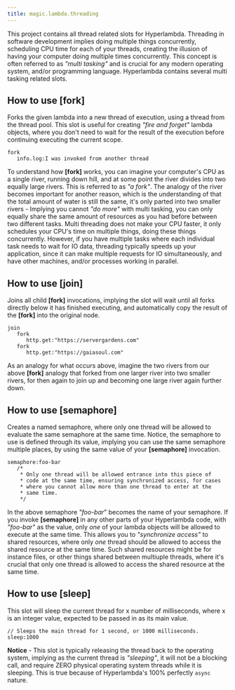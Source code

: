 ```yaml
---
title: magic.lambda.threading
---
```


This project contains all thread related slots for Hyperlambda. Threading in software development implies
doing multiple things concurrently, scheduling CPU time for each of your threads, creating the illusion
of having your computer doing multiple times concurrently. This concept is often referred to as
_"multi tasking"_ and is crucial for any modern operating system, and/or programming language.
Hyperlambda contains several multi tasking related slots.

## How to use [fork]

Forks the given lambda into a new thread of execution, using a thread from the thread pool. This
slot is useful for creating _"fire and forget"_ lambda objects, where you don't need to wait
for the result of the execution before continuing executing the current scope.

```
fork
   info.log:I was invoked from another thread
```

To understand how **[fork]** works, you can imagine your computer's CPU as a single river,
running down hill, and at some point the river divides into two equally large rivers. This is
referred to as _"a fork"_. The analogy of the river becomes important for another reason, which
is the understanding of that the total amount of water is still the same, it's only parted
into two smaller rivers - Implying you cannot _"do more"_ with multi tasking, you can only
equally share the same amount of resources as you had before between two different tasks.
Multi threading does not make your CPU faster, it only schedules your CPU's time on multiple
things, doing these things concurrently. However, if you have multiple tasks where each
individual task needs to wait for IO data, threading typically speeds up your application,
since it can make multiple requests for IO simultaneously, and have other machines, and/or
processes working in parallel.

## How to use [join]

Joins all child **[fork]** invocations, implying the slot will wait until all forks directly below it
has finished executing, and automatically copy the result of the **[fork]** into the original node.

```
join
   fork
      http.get:"https://servergardens.com"
   fork
      http.get:"https://gaiasoul.com"
```

As an analogy for what occurs above, imagine the two rivers from our above **[fork]** analogy
that forked from one larger river into two smaller rivers, for then again to join up and becoming one
large river again further down.

## How to use [semaphore]

Creates a named semaphore, where only one thread will be allowed to evaluate the same semaphore at
the same time. Notice, the semaphore to use is defined through its value, implying you can use the same
semaphore multiple places, by using the same value of your **[semaphore]** invocation.

```
semaphore:foo-bar
   /*
    * Only one thread will be allowed entrance into this piece of
    * code at the same time, ensuring synchronized access, for cases
    * where you cannot allow more than one thread to enter at the
    * same time.
    */
```

In the above semaphore _"foo-bar_" becomes the name of your semaphore. If you invoke **[semaphore]** in
any other parts of your Hyperlambda code, with _"foo-bar"_ as the value, only _one_ of your
lambda objects will be allowed to execute at the same time. This allows you to _"synchronize access"_
to shared resources, where only _one_ thread should be allowed to access the shared resource at the same
time. Such shared resources might be for instance files, or other things shared between multiuple threads,
where it's crucial that only one thread is allowed to access the shared resource at the same time.

## How to use [sleep]

This slot will sleep the current thread for x number of milliseconds, where x is an integer value, expected
to be passed in as its main value.

```
// Sleeps the main thread for 1 second, or 1000 milliseconds.
sleep:1000
```

**Notice** - This slot is typically releasing the thread back to the operating system, implying as
the current thread is _"sleeping"_, it will not be a blocking call, and require ZERO physical operating
system threads while it is sleeping. This is true because of Hyperlambda's 100% perfectly `async` nature.
